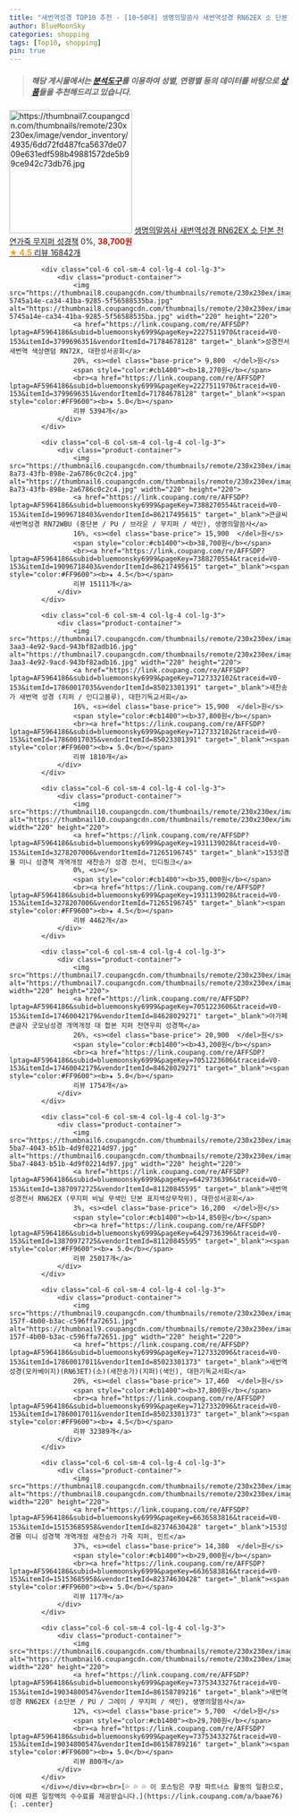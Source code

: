 ```yaml
---
title: "새번역성경 TOP10 추천 - [10~50대] 생명의말씀사 새번역성경 RN62EX 소 단본 천연가죽 무지퍼 성경책"
author: BlueMoonSky
categories: shopping
tags: [Top10, shopping]
pin: true
---
```


> ##### 해당 게시물에서는 [**분석도구**](https://itemscout.io/)를 이용하여 **성별**, **연령별** 등의 데이터를 바탕으로 [**상품**](https://link.coupang.com/a/baae76)들을 추천해드리고 있습니다.
<div class="container"><div class="row">
            <div class="col-6 col-sm-4 col-lg-4 col-lg-3">
                <div class="product-container">
                    <img src="https://thumbnail7.coupangcdn.com/thumbnails/remote/230x230ex/image/vendor_inventory/4935/6dd72fd487fca5637de0709e631edf598b49881572de5b99ce942c73db76.jpg" alt="https://thumbnail7.coupangcdn.com/thumbnails/remote/230x230ex/image/vendor_inventory/4935/6dd72fd487fca5637de0709e631edf598b49881572de5b99ce942c73db76.jpg" width="220" height="220">
                    <a href="https://link.coupang.com/re/AFFSDP?lptag=AF5964186&subid=bluemoonsky6999&pageKey=7376406299&traceid=V0-153&itemId=19039550733&vendorItemId=86163315868" target="_blank">생명의말씀사 새번역성경 RN62EX 소 단본 천연가죽 무지퍼 성경책</a>
                    0%, <s></s> 
                    <span style="color:#cb1400"><b>38,700원</b></span>
                    <br><a href="https://link.coupang.com/re/AFFSDP?lptag=AF5964186&subid=bluemoonsky6999&pageKey=7376406299&traceid=V0-153&itemId=19039550733&vendorItemId=86163315868" target="_blank"><span style="color:#FF9600"><b>★ 4.5</b></span>
                    리뷰 16842개</a>
                </div>
            </div>
            
            <div class="col-6 col-sm-4 col-lg-4 col-lg-3">
                <div class="product-container">
                    <img src="https://thumbnail8.coupangcdn.com/thumbnails/remote/230x230ex/image/retail/images/2366110466236505-5745a14e-ca34-41ba-9285-5f56588535ba.jpg" alt="https://thumbnail8.coupangcdn.com/thumbnails/remote/230x230ex/image/retail/images/2366110466236505-5745a14e-ca34-41ba-9285-5f56588535ba.jpg" width="220" height="220">
                    <a href="https://link.coupang.com/re/AFFSDP?lptag=AF5964186&subid=bluemoonsky6999&pageKey=2227511970&traceid=V0-153&itemId=3799696351&vendorItemId=71784678128" target="_blank">성경전서 새번역 색상랜덤 RN72X, 대한성서공회</a>
                    20%, <s><del class="base-price"> 9,800  </del>원</s> 
                    <span style="color:#cb1400"><b>18,270원</b></span>
                    <br><a href="https://link.coupang.com/re/AFFSDP?lptag=AF5964186&subid=bluemoonsky6999&pageKey=2227511970&traceid=V0-153&itemId=3799696351&vendorItemId=71784678128" target="_blank"><span style="color:#FF9600"><b>★ 5.0</b></span>
                    리뷰 5394개</a>
                </div>
            </div>
            
            <div class="col-6 col-sm-4 col-lg-4 col-lg-3">
                <div class="product-container">
                    <img src="https://thumbnail6.coupangcdn.com/thumbnails/remote/230x230ex/image/retail/images/2023/06/08/16/3/b9870e06-8a73-43fb-898e-2a6786c0c2c4.jpg" alt="https://thumbnail6.coupangcdn.com/thumbnails/remote/230x230ex/image/retail/images/2023/06/08/16/3/b9870e06-8a73-43fb-898e-2a6786c0c2c4.jpg" width="220" height="220">
                    <a href="https://link.coupang.com/re/AFFSDP?lptag=AF5964186&subid=bluemoonsky6999&pageKey=7388270554&traceid=V0-153&itemId=19096718403&vendorItemId=86217495615" target="_blank">큰글씨 새번역성경 RN72WBU (중단본 / PU / 브라운 / 무지퍼 / 색인), 생명의말씀사</a>
                    16%, <s><del class="base-price"> 15,900  </del>원</s> 
                    <span style="color:#cb1400"><b>38,700원</b></span>
                    <br><a href="https://link.coupang.com/re/AFFSDP?lptag=AF5964186&subid=bluemoonsky6999&pageKey=7388270554&traceid=V0-153&itemId=19096718403&vendorItemId=86217495615" target="_blank"><span style="color:#FF9600"><b>★ 4.5</b></span>
                    리뷰 15111개</a>
                </div>
            </div>
            
            <div class="col-6 col-sm-4 col-lg-4 col-lg-3">
                <div class="product-container">
                    <img src="https://thumbnail7.coupangcdn.com/thumbnails/remote/230x230ex/image/retail/images/2023/02/10/16/8/3c4db360-3aa3-4e92-9acd-943bf82adb16.jpg" alt="https://thumbnail7.coupangcdn.com/thumbnails/remote/230x230ex/image/retail/images/2023/02/10/16/8/3c4db360-3aa3-4e92-9acd-943bf82adb16.jpg" width="220" height="220">
                    <a href="https://link.coupang.com/re/AFFSDP?lptag=AF5964186&subid=bluemoonsky6999&pageKey=7127332102&traceid=V0-153&itemId=17860017035&vendorItemId=85023301391" target="_blank">새찬송가 새번역 성경 (지퍼 / 인디고블루), 대한기독교서회</a>
                    16%, <s><del class="base-price"> 15,900  </del>원</s> 
                    <span style="color:#cb1400"><b>37,800원</b></span>
                    <br><a href="https://link.coupang.com/re/AFFSDP?lptag=AF5964186&subid=bluemoonsky6999&pageKey=7127332102&traceid=V0-153&itemId=17860017035&vendorItemId=85023301391" target="_blank"><span style="color:#FF9600"><b>★ 5.0</b></span>
                    리뷰 1810개</a>
                </div>
            </div>
            
            <div class="col-6 col-sm-4 col-lg-4 col-lg-3">
                <div class="product-container">
                    <img src="https://thumbnail10.coupangcdn.com/thumbnails/remote/230x230ex/image/vendor_inventory/50ce/c672b555c191d70c14a7acc890f57c777e695f2d7613128c78a03e5c4db6.jpg" alt="https://thumbnail10.coupangcdn.com/thumbnails/remote/230x230ex/image/vendor_inventory/50ce/c672b555c191d70c14a7acc890f57c777e695f2d7613128c78a03e5c4db6.jpg" width="220" height="220">
                    <a href="https://link.coupang.com/re/AFFSDP?lptag=AF5964186&subid=bluemoonsky6999&pageKey=1931139028&traceid=V0-153&itemId=3278207006&vendorItemId=71265196745" target="_blank">153성경몰 미니 성경책 개역개정 새찬송가 성경 전서, 인디핑크</a>
                    0%, <s></s> 
                    <span style="color:#cb1400"><b>35,000원</b></span>
                    <br><a href="https://link.coupang.com/re/AFFSDP?lptag=AF5964186&subid=bluemoonsky6999&pageKey=1931139028&traceid=V0-153&itemId=3278207006&vendorItemId=71265196745" target="_blank"><span style="color:#FF9600"><b>★ 4.5</b></span>
                    리뷰 4462개</a>
                </div>
            </div>
            
            <div class="col-6 col-sm-4 col-lg-4 col-lg-3">
                <div class="product-container">
                    <img src="https://thumbnail7.coupangcdn.com/thumbnails/remote/230x230ex/image/vendor_inventory/8585/727273a6017b865c226da1c8a6e29ba97e88f087a04aeb77c320d1894b8f.jpg" alt="https://thumbnail7.coupangcdn.com/thumbnails/remote/230x230ex/image/vendor_inventory/8585/727273a6017b865c226da1c8a6e29ba97e88f087a04aeb77c320d1894b8f.jpg" width="220" height="220">
                    <a href="https://link.coupang.com/re/AFFSDP?lptag=AF5964186&subid=bluemoonsky6999&pageKey=7051223606&traceid=V0-153&itemId=17460042179&vendorItemId=84628029271" target="_blank">아가페 큰글자 굿모닝성경 개역개정 대 합본 지퍼 천연우피 성경책</a>
                    26%, <s><del class="base-price"> 20,900  </del>원</s> 
                    <span style="color:#cb1400"><b>43,200원</b></span>
                    <br><a href="https://link.coupang.com/re/AFFSDP?lptag=AF5964186&subid=bluemoonsky6999&pageKey=7051223606&traceid=V0-153&itemId=17460042179&vendorItemId=84628029271" target="_blank"><span style="color:#FF9600"><b>★ 5.0</b></span>
                    리뷰 1754개</a>
                </div>
            </div>
            
            <div class="col-6 col-sm-4 col-lg-4 col-lg-3">
                <div class="product-container">
                    <img src="https://thumbnail6.coupangcdn.com/thumbnails/remote/230x230ex/image/retail/images/2022/03/31/17/2/73b4ba0e-5ba7-4043-b51b-4d9f02214d97.jpg" alt="https://thumbnail6.coupangcdn.com/thumbnails/remote/230x230ex/image/retail/images/2022/03/31/17/2/73b4ba0e-5ba7-4043-b51b-4d9f02214d97.jpg" width="220" height="220">
                    <a href="https://link.coupang.com/re/AFFSDP?lptag=AF5964186&subid=bluemoonsky6999&pageKey=6429736396&traceid=V0-153&itemId=13870972725&vendorItemId=81120845595" target="_blank">새번역 성경전서 RN62EX (무지퍼 비닐 무색인 단본 표지색상무작위), 대한성서공회</a>
                    3%, <s><del class="base-price"> 16,200  </del>원</s> 
                    <span style="color:#cb1400"><b>14,850원</b></span>
                    <br><a href="https://link.coupang.com/re/AFFSDP?lptag=AF5964186&subid=bluemoonsky6999&pageKey=6429736396&traceid=V0-153&itemId=13870972725&vendorItemId=81120845595" target="_blank"><span style="color:#FF9600"><b>★ 5.0</b></span>
                    리뷰 25017개</a>
                </div>
            </div>
            
            <div class="col-6 col-sm-4 col-lg-4 col-lg-3">
                <div class="product-container">
                    <img src="https://thumbnail9.coupangcdn.com/thumbnails/remote/230x230ex/image/retail/images/2023/02/10/16/4/bc92f7c1-157f-4b00-b3ac-c596ffa72651.jpg" alt="https://thumbnail9.coupangcdn.com/thumbnails/remote/230x230ex/image/retail/images/2023/02/10/16/4/bc92f7c1-157f-4b00-b3ac-c596ffa72651.jpg" width="220" height="220">
                    <a href="https://link.coupang.com/re/AFFSDP?lptag=AF5964186&subid=bluemoonsky6999&pageKey=7127332096&traceid=V0-153&itemId=17860017011&vendorItemId=85023301373" target="_blank">새번역 성경(모카베이지)(RN63ET)(소)(새찬송가)(지퍼)(색인), 대한기독교서회</a>
                    20%, <s><del class="base-price"> 17,460  </del>원</s> 
                    <span style="color:#cb1400"><b>37,800원</b></span>
                    <br><a href="https://link.coupang.com/re/AFFSDP?lptag=AF5964186&subid=bluemoonsky6999&pageKey=7127332096&traceid=V0-153&itemId=17860017011&vendorItemId=85023301373" target="_blank"><span style="color:#FF9600"><b>★ 4.5</b></span>
                    리뷰 32389개</a>
                </div>
            </div>
            
            <div class="col-6 col-sm-4 col-lg-4 col-lg-3">
                <div class="product-container">
                    <img src="https://thumbnail8.coupangcdn.com/thumbnails/remote/230x230ex/image/vendor_inventory/18d0/ab52bceb6b95f1bb9eb1c1b5610fcf3805a53f85751ae71f3c0b3ecf9bf7.jpg" alt="https://thumbnail8.coupangcdn.com/thumbnails/remote/230x230ex/image/vendor_inventory/18d0/ab52bceb6b95f1bb9eb1c1b5610fcf3805a53f85751ae71f3c0b3ecf9bf7.jpg" width="220" height="220">
                    <a href="https://link.coupang.com/re/AFFSDP?lptag=AF5964186&subid=bluemoonsky6999&pageKey=6636583816&traceid=V0-153&itemId=15153685958&vendorItemId=82374630428" target="_blank">153성경몰 미니 성경책 개역개정 새찬송가 가죽 지퍼, 민트</a>
                    37%, <s><del class="base-price"> 14,380  </del>원</s> 
                    <span style="color:#cb1400"><b>29,000원</b></span>
                    <br><a href="https://link.coupang.com/re/AFFSDP?lptag=AF5964186&subid=bluemoonsky6999&pageKey=6636583816&traceid=V0-153&itemId=15153685958&vendorItemId=82374630428" target="_blank"><span style="color:#FF9600"><b>★ 5.0</b></span>
                    리뷰 117개</a>
                </div>
            </div>
            
            <div class="col-6 col-sm-4 col-lg-4 col-lg-3">
                <div class="product-container">
                    <img src="https://thumbnail6.coupangcdn.com/thumbnails/remote/230x230ex/image/rs_quotation_api/agiapk0m/e63e7258796a4f7ba5de76941e92bc66.jpg" alt="https://thumbnail6.coupangcdn.com/thumbnails/remote/230x230ex/image/rs_quotation_api/agiapk0m/e63e7258796a4f7ba5de76941e92bc66.jpg" width="220" height="220">
                    <a href="https://link.coupang.com/re/AFFSDP?lptag=AF5964186&subid=bluemoonsky6999&pageKey=7375343327&traceid=V0-153&itemId=19034800547&vendorItemId=86158789216" target="_blank">새번역성경 RN62EX (소단본 / PU / 그레이 / 무지퍼 / 색인), 생명의말씀사</a>
                    12%, <s><del class="base-price"> 5,700  </del>원</s> 
                    <span style="color:#cb1400"><b>29,700원</b></span>
                    <br><a href="https://link.coupang.com/re/AFFSDP?lptag=AF5964186&subid=bluemoonsky6999&pageKey=7375343327&traceid=V0-153&itemId=19034800547&vendorItemId=86158789216" target="_blank"><span style="color:#FF9600"><b>★ 5.0</b></span>
                    리뷰 800개</a>
                </div>
            </div>
            </div></div><br><br>[💦 💦 💦 이 포스팅은 쿠팡 파트너스 활동의 일환으로, 이에 따른 일정액의 수수료를 제공받습니다.](https://link.coupang.com/a/baae76){: .center}